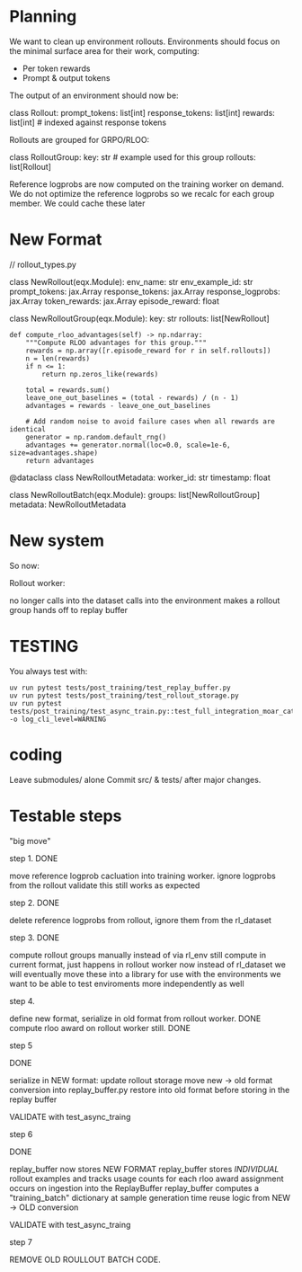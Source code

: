 # Planning

We want to clean up environment rollouts.
Environments should focus on the minimal surface area for their work, computing:

* Per token rewards
* Prompt & output tokens

The output of an environment should now be:

class Rollout:
  prompt_tokens: list[int]
  response_tokens: list[int]
  rewards: list[int] # indexed against response tokens

Rollouts are grouped for GRPO/RLOO:

class RolloutGroup:
  key: str # example used for this group
  rollouts: list[Rollout]

Reference logprobs are now computed on the training worker
on demand. We do not optimize the reference logprobs so
we recalc for each group member. We could cache these later

# New Format

// rollout_types.py

class NewRollout(eqx.Module):
    env_name: str
    env_example_id: str
    prompt_tokens: jax.Array
    response_tokens: jax.Array
    response_logprobs: jax.Array
    token_rewards: jax.Array
    episode_reward: float


class NewRolloutGroup(eqx.Module):
    key: str
    rollouts: list[NewRollout]

    def compute_rloo_advantages(self) -> np.ndarray:
        """Compute RLOO advantages for this group."""
        rewards = np.array([r.episode_reward for r in self.rollouts])
        n = len(rewards)
        if n <= 1:
            return np.zeros_like(rewards)

        total = rewards.sum()
        leave_one_out_baselines = (total - rewards) / (n - 1)
        advantages = rewards - leave_one_out_baselines

        # Add random noise to avoid failure cases when all rewards are identical
        generator = np.random.default_rng()
        advantages += generator.normal(loc=0.0, scale=1e-6, size=advantages.shape)
        return advantages


@dataclass
class NewRolloutMetadata:
    worker_id: str
    timestamp: float


class NewRolloutBatch(eqx.Module):
    groups: list[NewRolloutGroup]
    metadata: NewRolloutMetadata


# New system
So now:

Rollout worker:

no longer calls into the dataset
calls into the environment
makes a rollout group
hands off to replay buffer

# TESTING
You always test with:

```
uv run pytest tests/post_training/test_replay_buffer.py
uv run pytest tests/post_training/test_rollout_storage.py
uv run pytest tests/post_training/test_async_train.py::test_full_integration_moar_cats -o log_cli_level=WARNING
```

# coding

Leave submodules/ alone
Commit src/ & tests/ after major changes.

# Testable steps

"big move"

step 1. DONE

move reference logprob cacluation into training worker.
ignore logprobs from the rollout
validate this still works as expected

step 2. DONE

delete reference logprobs from rollout, ignore them from the rl_dataset

step 3. DONE

compute rollout groups manually instead of via rl_env
still compute in current format, just happens in rollout worker now instead of rl_dataset
we will eventually move these into a library for use with the environments
we want to be able to test enviroments more independently as well

step 4.

define new format, serialize in old format from rollout worker. DONE
compute rloo award on rollout worker still. DONE

step 5

DONE

serialize in NEW format: update rollout storage
move new -> old format conversion into replay_buffer.py
restore into old format before storing in the replay buffer

VALIDATE with test_async_traing

step 6

DONE

replay_buffer now stores NEW FORMAT
replay_buffer stores _INDIVIDUAL_ rollout examples and tracks usage counts for each
rloo award assignment occurs on ingestion into the ReplayBuffer
replay_buffer computes a "training_batch" dictionary at sample generation time
reuse logic from NEW -> OLD conversion

VALIDATE with test_async_traing

step 7

REMOVE OLD ROULLOUT BATCH CODE.
